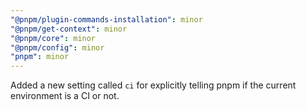 ```yaml
---
"@pnpm/plugin-commands-installation": minor
"@pnpm/get-context": minor
"@pnpm/core": minor
"@pnpm/config": minor
"pnpm": minor
---
```


Added a new setting called `ci` for explicitly telling pnpm if the current environment is a CI or not.
